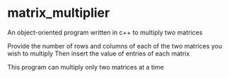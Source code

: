 # matrix_multiplier
An object-oriented program written in c++ to multiply two matrices 

Provide the number of rows and columns of each of the two matrices you wish to multiply
Then insert the value of entries of each matrix

This program can multiply only two matrices at a time
